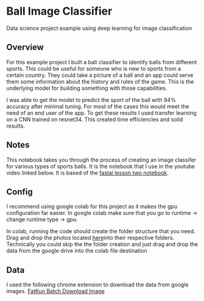 # Ball Image Classifier 
Data science project example using deep learning for image classification 

## Overview 
For this example project I built a ball classifier to identify balls from different sports. This could be useful for someone who is new to sports from a certain country. They could take a picture of a ball and an app could serve them some information about the history and rules of the game. This is the underlying model for building something with those capabilities. 

I was able to get the model to predict the sport of the ball with 94% accuracy after minimal tuning. For most of the cases this would meet the need of an end user of the app. To get these results I used transfer learning on a CNN trained on resnet34. This created time efficiencies and solid results. 

## Notes
This notebook takes you through the process of creating an image classifer for various types of sports balls. It is the notebook that I use in the youtube video linked below. It is based of the [fastai lesson two notebook](https://github.com/fastai/course-v3/blob/master/nbs/dl1/lesson2-download.ipynb). 

## Config
I recommend using google colab for this project as it makes the gpu configuration far easier. In google colab make sure that you go to runtime -> change runtime type -> gpu. 

In colab, running the code should create the folder structure that you need. Drag and drop the photos located [here](https://drive.google.com/open?id=12cDnAIntmAYZ2lXXyeOa_GWdU926FYLU)into their respective folders. Technically you could skip the the folder creation and just drag and drop the data from the google drive into the colab file destination

## Data 
I used the following chrome extension to download the data from google images. [FatKun Batch Download Image](https://chrome.google.com/webstore/detail/fatkun-batch-download-ima/nnjjahlikiabnchcpehcpkdeckfgnohf?hl=en)

